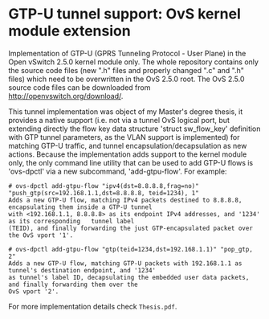 # GTP-U tunnel support: OvS kernel module extension
Implementation of GTP-U (GPRS Tunneling Protocol - User Plane) in the Open vSwitch 2.5.0 kernel module only. The whole repository contains only the source code files (new ".h" files and properly changed ".c" and ".h" files) which need to be overwritten in the OvS 2.5.0 root. The OvS 2.5.0 source code files can be downloaded from http://openvswitch.org/download/.

This tunnel implementation was object of my Master's degree thesis, it provides a native support (i.e. not via a tunnel OvS logical port, but extending directly the flow key data structure 'struct sw_flow_key' definition with GTP tunnel parameters, as the VLAN support is implemented) for matching GTP-U traffic, and tunnel encapsulation/decapsulation as new actions. Because the implementation adds support to the kernel module only, the only command line utility that can be used to add GTP-U flows is 'ovs-dpctl' via a new subcommand, 'add-gtpu-flow'. For example:

	# ovs-dpctl add-gtpu-flow "ipv4(dst=8.8.8.8,frag=no)" "push_gtp(src=192.168.1.1,dst=8.8.8.8, teid=1234), 1"
	Adds a new GTP-U flow, matching IPv4 packets destined to 8.8.8.8, encapsulating them inside a GTP-U tunnel
	with <192.168.1.1, 8.8.8.8> as its endpoint IPv4 addresses, and '1234' as its corresponding   tunnel label
	(TEID), and finally forwarding the just GTP-encapsulated packet over the OvS vport '1'.

	# ovs-dpctl add-gtpu-flow "gtp(teid=1234,dst=192.168.1.1)" "pop_gtp, 2"
	Adds a new GTP-U flow, matching GTP-U packets with 192.168.1.1 as tunnel's destination endpoint, and '1234'
	as tunnel's label ID, decapsulating the embedded user data packets, and finally forwarding them over the
	OvS vport '2'.

For more implementation details check `Thesis.pdf`.
